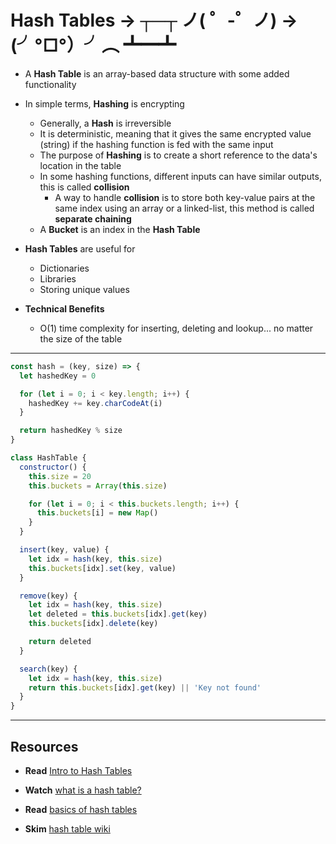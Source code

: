 # Hash Tables &rarr; ┬─┬ ノ( ゜-゜ノ) &rarr; (╯°□°）╯︵ ┻━┻

- A **Hash Table** is an array-based data structure with some added functionality
- In simple terms, **Hashing** is encrypting
  - Generally, a **Hash** is irreversible
  - It is deterministic, meaning that it gives the same encrypted value (string) if the hashing function is fed with the same input
  - The purpose of **Hashing** is to create a short reference to the data's location in the table
  - In some hashing functions, different inputs can have similar outputs, this is called **collision**
    - A way to handle **collision** is to store both key-value pairs at the same index using an array or a linked-list, this method is called **separate chaining**
  - A **Bucket** is an index in the **Hash Table**

- **Hash Tables** are useful for
  - Dictionaries
  - Libraries
  - Storing unique values

- **Technical Benefits**
  - O(1) time complexity for inserting, deleting and lookup... no matter the size of the table
---


```javascript
const hash = (key, size) => {
  let hashedKey = 0

  for (let i = 0; i < key.length; i++) {
    hashedKey += key.charCodeAt(i)
  }

  return hashedKey % size
}

class HashTable {
  constructor() {
    this.size = 20
    this.buckets = Array(this.size)

    for (let i = 0; i < this.buckets.length; i++) {
      this.buckets[i] = new Map()
    }
  }

  insert(key, value) {
    let idx = hash(key, this.size)
    this.buckets[idx].set(key, value)
  }

  remove(key) {
    let idx = hash(key, this.size)
    let deleted = this.buckets[idx].get(key)
    this.buckets[idx].delete(key)

    return deleted
  }

  search(key) {
    let idx = hash(key, this.size)
    return this.buckets[idx].get(key) || 'Key not found'
  }
}
```

---

## Resources

- **Read** [Intro to Hash Tables](https://codefellows.github.io/common_curriculum/data_structures_and_algorithms/Code_401/class-30/resources/Hashtables.html)

- **Watch** [what is a hash table?](https://www.youtube.com/watch?v=MfhjkfocRR0)

- **Read** [basics of hash tables](https://www.hackerearth.com/practice/data-structures/hash-tables/basics-of-hash-tables/tutorial/)

- **Skim** [hash table wiki](https://en.wikipedia.org/wiki/Hash_table)

